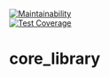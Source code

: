 [![Maintainability](https://api.codeclimate.com/v1/badges/83a7e859352bdbc910f5/maintainability)](https://codeclimate.com/github/Amyavow/core_library/maintainability)  
[![Test Coverage](https://api.codeclimate.com/v1/badges/83a7e859352bdbc910f5/test_coverage)](https://codeclimate.com/github/Amyavow/core_library/test_coverage)

# core_library
